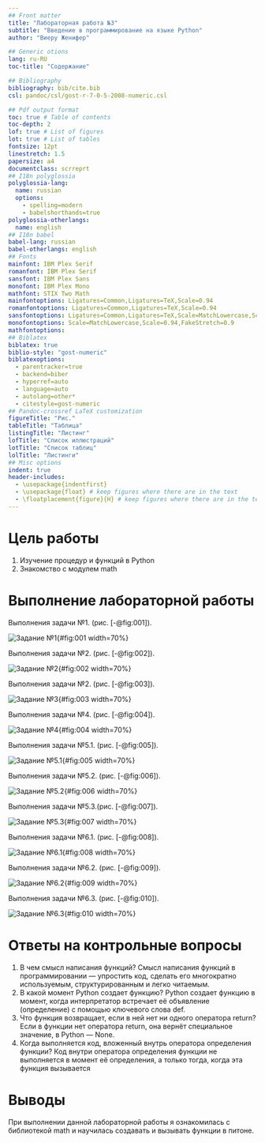```yaml
---
## Front matter
title: "Лабораторная работа №3"
subtitle: "Введение в программирование на языке Python"
author: "Виеру Женифер"

## Generic otions
lang: ru-RU
toc-title: "Содержание"

## Bibliography
bibliography: bib/cite.bib
csl: pandoc/csl/gost-r-7-0-5-2008-numeric.csl

## Pdf output format
toc: true # Table of contents
toc-depth: 2
lof: true # List of figures
lot: true # List of tables
fontsize: 12pt
linestretch: 1.5
papersize: a4
documentclass: scrreprt
## I18n polyglossia
polyglossia-lang:
  name: russian
  options:
	- spelling=modern
	- babelshorthands=true
polyglossia-otherlangs:
  name: english
## I18n babel
babel-lang: russian
babel-otherlangs: english
## Fonts
mainfont: IBM Plex Serif
romanfont: IBM Plex Serif
sansfont: IBM Plex Sans
monofont: IBM Plex Mono
mathfont: STIX Two Math
mainfontoptions: Ligatures=Common,Ligatures=TeX,Scale=0.94
romanfontoptions: Ligatures=Common,Ligatures=TeX,Scale=0.94
sansfontoptions: Ligatures=Common,Ligatures=TeX,Scale=MatchLowercase,Scale=0.94
monofontoptions: Scale=MatchLowercase,Scale=0.94,FakeStretch=0.9
mathfontoptions:
## Biblatex
biblatex: true
biblio-style: "gost-numeric"
biblatexoptions:
  - parentracker=true
  - backend=biber
  - hyperref=auto
  - language=auto
  - autolang=other*
  - citestyle=gost-numeric
## Pandoc-crossref LaTeX customization
figureTitle: "Рис."
tableTitle: "Таблица"
listingTitle: "Листинг"
lofTitle: "Список иллюстраций"
lotTitle: "Список таблиц"
lolTitle: "Листинги"
## Misc options
indent: true
header-includes:
  - \usepackage{indentfirst}
  - \usepackage{float} # keep figures where there are in the text
  - \floatplacement{figure}{H} # keep figures where there are in the text
---
```


# Цель работы

1. Изучение процедур и функций в Python
2. Знакомство с модулем math

# Выполнение лабораторной работы

Выполнения задачи №1. (рис. [-@fig:001]).

![Задание №1](image/1.png){#fig:001 width=70%}

Выполнения задачи №2. (рис. [-@fig:002]).

![Задание №2](image/2.png){#fig:002 width=70%}

Выполнения задачи №2. (рис. [-@fig:003]).

![Задание №3](image/3.png){#fig:003 width=70%}

Выполнения задачи №4. (рис. [-@fig:004]).

![Задание №4](image/4.png){#fig:004 width=70%}

Выполнения задачи №5.1. (рис. [-@fig:005]).

![Задание №5.1](image/5.1.png){#fig:005 width=70%}

Выполнения задачи №5.2. (рис. [-@fig:006]).

![Задание №5.2](image/5.2.png){#fig:006 width=70%}

Выполнения задачи №5.3.(рис. [-@fig:007]).

![Задание №5.3](image/5.3.png){#fig:007 width=70%}

Выполнения задачи №6.1. (рис. [-@fig:008]).

![Задание №6.1](image/6.1.png){#fig:008 width=70%}

Выполнения задачи №6.2. (рис. [-@fig:009]).

![Задание №6.2](image/6.2.png){#fig:009 width=70%}

Выполнения задачи №6.3. (рис. [-@fig:010]).

![Задание №6.3](image/6.3.png){#fig:010 width=70%}

# Ответы на контрольные вопросы

1. В чем смысл написания функций?
   Смысл написания функций в программировании — упростить код, сделать его многократно используемым, структурированным и легко читаемым.
2. В какой момент Python создает функцию?
   Python создает функцию в момент, когда интерпретатор встречает её объявление (определение) с помощью ключевого слова def.
3. Что функция возвращает, если в ней нет ни одного оператора return?
   Если в функции нет оператора return, она вернёт специальное значение, в Python — None.
4. Когда выполняется код, вложенный внутрь оператора определения функции?
   Код внутри оператора определения функции не выполняется в момент её определения, а только тогда, когда эта функция вызывается


# Выводы

При выполнении данной лабораторной работы я ознакомилась с библиотекой math и научилась создавать и вызывать функции в питоне.
